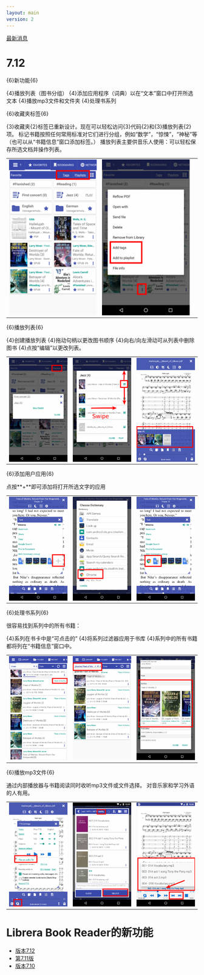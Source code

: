 ```yaml
---
layout: main
version: 2
---
```

[最新消息](/wiki/what-is-new/zh)

# 7.12

{6}新功能{6}

{4}播放列表（图书分组）
{4}添加应用程序（词典）以在“文本”窗口中打开所选文本
{4}播放mp3文件和文件夹
{4}处理书系列



{6}收藏夹标签{6}

{3}收藏夹{2}标签已重新设计。现在可以轻松访问{3}代码{2}和{3}播放列表{2}项。
标记书籍按照任何常用标准对它们进行分组，例如“数学”，“惊悚”，“神秘”等（也可以从“书籍信息”窗口添加标签。）
播放列表主要供音乐人使用：可以轻松保存所选文档并操作列表。


||||
|-|-|-|
|![](1.png)|![](2.png)||

{6}播放列表{6}

{4}创建播放列表
{4}拖动句柄以更改图书顺序
{4}向右/向左滑动可从列表中删除图书
{4}点按“编辑”以更改列表。

||||
|-|-|-|
|![](4.png)|![](5.png)|![](6.png)|

{6}添加用户应用{6}

点按**+**即可添加将打开所选文字的应用

||||
|-|-|-|
|![](7.png)|![](8.png)|![](9.png)|

{6}处理书系列{6}

很容易找到系列中的所有书籍：

{4}系列在书卡中是“可点击的”
{4}将系列过滤器应用于书库
{4}系列中的所有书籍都将列在“书籍信息”窗口中。

||||
|-|-|-|
|![](10.png)|![](11.png)|![](12.png)|

{6}播放mp3文件{6}

通过内部播放器与书籍阅读同时收听mp3文件或文件选择。
对音乐家和学习外语的人有用。

||||
|-|-|-|
|![](13.png)|![](14.png)|![](15.png)|



# Librera Book Reader的新功能

* [版本7.12](/wiki/what-is-new/7.12/zh)
* [第7.11版](/wiki/what-is-new/7.11/zh)
* [版本7.10](/wiki/what-is-new/7.10/zh)
